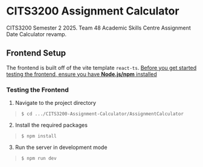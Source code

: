 # CITS3200 Assignment Calculator
CITS3200 Semester 2 2025. Team 48 Academic Skills Centre Assignment Date Calculator revamp.

## Frontend Setup
The frontend is built off of the vite template `react-ts`.
[Before you get started testing the frontend, ensure you have **Node.js/npm** installed](https://docs.npmjs.com/downloading-and-installing-node-js-and-npm)
### Testing the Frontend
1. Navigate to the project directory
> `$ cd .../CITS3200-Assignment-Calculator/AssignmentCalculator`
2. Install the required packages
> `$ npm install `
3. Run the server in development mode
> `$ npm run dev`